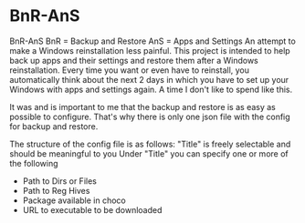 # BnR-AnS

BnR-AnS
  BnR = Backup and Restore
  AnS = Apps and Settings
An attempt to make a Windows reinstallation less painful. This project is intended to help back up apps and their settings and restore them after a Windows reinstallation.
Every time you want or even have to reinstall, you automatically think about the next 2 days in which you have to set up your Windows with apps and settings again. A time I don't like to spend like this.

It was and is important to me that the backup and restore is as easy as possible to configure. That's why there is only one json file with the config for backup and restore.

The structure of the config file is as follows:
"Title" is freely selectable and should be meaningful to you
Under "Title" you can specify one or more of the following
 - Path to Dirs or Files
 - Path to Reg Hives
 - Package available in choco 
 - URL to executable to be downloaded


